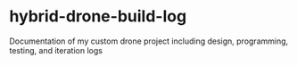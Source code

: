 # hybrid-drone-build-log
Documentation of my custom drone project including design, programming, testing, and iteration logs

